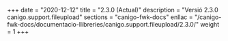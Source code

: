 +++
date        = "2020-12-12"
title       = "2.3.0 (Actual)"
description = "Versió 2.3.0 canigo.support.fileupload"
sections    = "canigo-fwk-docs"
enllac		= "/canigo-fwk-docs/documentacio-llibreries/canigo.support.fileupload/2.3.0/"
weight		= 1
+++
